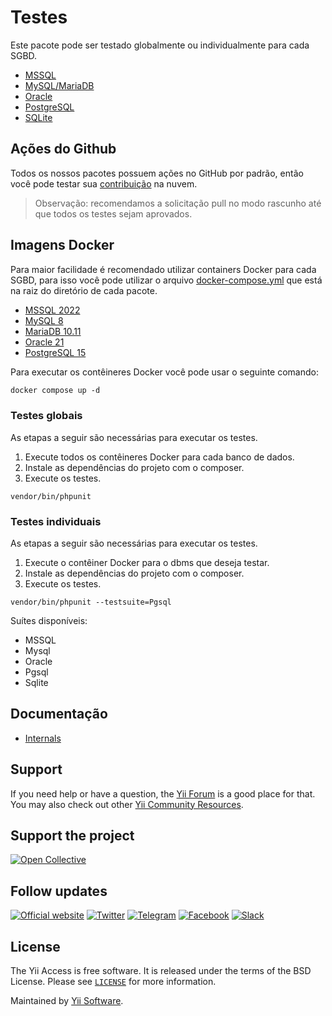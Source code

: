 # Testes

Este pacote pode ser testado globalmente ou individualmente para cada SGBD.

- [MSSQL](https://github.com/yiisoft/db-mssql)
- [MySQL/MariaDB](https://github.com/yiisoft/db-mysql)
- [Oracle](https://github.com/yiisoft/db-oracle)
- [PostgreSQL](https://github.com/yiisoft/db-pgsql)
- [SQLite](https://github.com/yiisoft/db-sqlite)

## Ações do Github

Todos os nossos pacotes possuem ações no GitHub por padrão, então você pode testar sua [contribuição](https://github.com/yiisoft/db/blob/master/.github/CONTRIBUTING.md) na nuvem.

> Observação: recomendamos a solicitação pull no modo rascunho até que todos os testes sejam aprovados.

## Imagens Docker

Para maior facilidade é recomendado utilizar containers Docker para cada SGBD, para isso você pode utilizar o arquivo [docker-compose.yml](https://docs.docker.com/compose/compose-file/) que está na raiz do diretório de cada pacote.

- [MSSQL 2022](https://github.com/yiisoft/db-mssql/blob/master/docker-compose.yml)
- [MySQL 8](https://github.com/yiisoft/db-mysql/blob/master/docker-compose.yml)
- [MariaDB 10.11](https://github.com/yiisoft/db-mysql/blob/master/docker-compose-mariadb.yml)
- [Oracle 21](https://github.com/yiisoft/db-oracle/blob/master/docker-compose.yml)
- [PostgreSQL 15](https://github.com/yiisoft/db-pgsql/blob/master/docker-compose.yml)

Para executar os contêineres Docker você pode usar o seguinte comando:

```dockerfile
docker compose up -d
```

### Testes globais

As etapas a seguir são necessárias para executar os testes.

1. Execute todos os contêineres Docker para cada banco de dados.
2. Instale as dependências do projeto com o composer.
3. Execute os testes.

```shell
vendor/bin/phpunit
```

### Testes individuais

As etapas a seguir são necessárias para executar os testes.

1. Execute o contêiner Docker para o dbms que deseja testar.
2. Instale as dependências do projeto com o composer.
3. Execute os testes.

```shell
vendor/bin/phpunit --testsuite=Pgsql
```

Suítes disponíveis:

- MSSQL
- Mysql
- Oracle
- Pgsql
- Sqlite

## Documentação

- [Internals](docs/internals.md)

## Support

If you need help or have a question, the [Yii Forum](https://forum.yiiframework.com/c/yii-3-0/63) is a good place for that.
You may also check out other [Yii Community Resources](https://www.yiiframework.com/community).

## Support the project

[![Open Collective](https://img.shields.io/badge/Open%20Collective-sponsor-7eadf1?logo=open%20collective&logoColor=7eadf1&labelColor=555555)](https://opencollective.com/yiisoft)

## Follow updates

[![Official website](https://img.shields.io/badge/Powered_by-Yii_Framework-green.svg?style=flat)](https://www.yiiframework.com/)
[![Twitter](https://img.shields.io/badge/twitter-follow-1DA1F2?logo=twitter&logoColor=1DA1F2&labelColor=555555?style=flat)](https://twitter.com/yiiframework)
[![Telegram](https://img.shields.io/badge/telegram-join-1DA1F2?style=flat&logo=telegram)](https://t.me/yii3en)
[![Facebook](https://img.shields.io/badge/facebook-join-1DA1F2?style=flat&logo=facebook&logoColor=ffffff)](https://www.facebook.com/groups/yiitalk)
[![Slack](https://img.shields.io/badge/slack-join-1DA1F2?style=flat&logo=slack)](https://yiiframework.com/go/slack)

## License

The Yii Access is free software. It is released under the terms of the BSD License.
Please see [`LICENSE`](./LICENSE.md) for more information.

Maintained by [Yii Software](https://www.yiiframework.com/).
